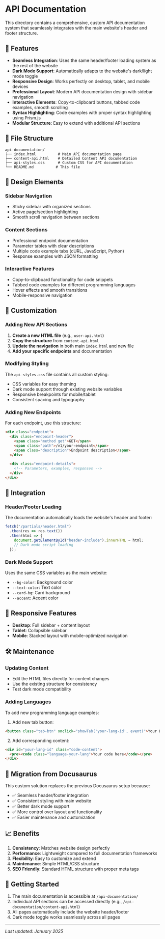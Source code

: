 # API Documentation

This directory contains a comprehensive, custom API documentation system that seamlessly integrates with the main website's header and footer structure.

## 🚀 Features

- **Seamless Integration**: Uses the same header/footer loading system as the rest of the website
- **Dark Mode Support**: Automatically adapts to the website's dark/light mode toggle
- **Responsive Design**: Works perfectly on desktop, tablet, and mobile devices
- **Professional Layout**: Modern API documentation design with sidebar navigation
- **Interactive Elements**: Copy-to-clipboard buttons, tabbed code examples, smooth scrolling
- **Syntax Highlighting**: Code examples with proper syntax highlighting using Prism.js
- **Modular Structure**: Easy to extend with additional API sections

## 📁 File Structure

```
api-documentation/
├── index.html          # Main API documentation page
├── content-api.html    # Detailed Content API documentation
├── api-styles.css      # Custom CSS for API documentation
└── README.md          # This file
```

## 🎨 Design Elements

### Sidebar Navigation
- Sticky sidebar with organized sections
- Active page/section highlighting
- Smooth scroll navigation between sections

### Content Sections
- Professional endpoint documentation
- Parameter tables with clear descriptions
- Multiple code example tabs (cURL, JavaScript, Python)
- Response examples with JSON formatting

### Interactive Features
- Copy-to-clipboard functionality for code snippets
- Tabbed code examples for different programming languages
- Hover effects and smooth transitions
- Mobile-responsive navigation

## 🔧 Customization

### Adding New API Sections

1. **Create a new HTML file** (e.g., `user-api.html`)
2. **Copy the structure** from `content-api.html`
3. **Update the navigation** in both main `index.html` and new file
4. **Add your specific endpoints** and documentation

### Modifying Styling

The `api-styles.css` file contains all custom styling:
- CSS variables for easy theming
- Dark mode support through existing website variables
- Responsive breakpoints for mobile/tablet
- Consistent spacing and typography

### Adding New Endpoints

For each endpoint, use this structure:

```html
<div class="endpoint">
  <div class="endpoint-header">
    <span class="method get">GET</span>
    <span class="path">/v1/your-endpoint</span>
    <span class="description">Endpoint description</span>
  </div>
  
  <div class="endpoint-details">
    <!-- Parameters, examples, responses -->
  </div>
</div>
```

## 🎯 Integration

### Header/Footer Loading
The documentation automatically loads the website's header and footer:

```javascript
fetch("/partials/header.html")
  .then(res => res.text())
  .then(html => {
    document.getElementById("header-include").innerHTML = html;
    // Dark mode script loading
  });
```

### Dark Mode Support
Uses the same CSS variables as the main website:
- `--bg-color`: Background color
- `--text-color`: Text color  
- `--card-bg`: Card background
- `--accent`: Accent color

## 📱 Responsive Features

- **Desktop**: Full sidebar + content layout
- **Tablet**: Collapsible sidebar
- **Mobile**: Stacked layout with mobile-optimized navigation

## 🛠 Maintenance

### Updating Content
- Edit the HTML files directly for content changes
- Use the existing structure for consistency
- Test dark mode compatibility

### Adding Languages
To add new programming language examples:

1. Add new tab button:
```html
<button class="tab-btn" onclick="showTab('your-lang-id', event)">Your Language</button>
```

2. Add corresponding content:
```html
<div id="your-lang-id" class="code-content">
  <pre><code class="language-your-lang">Your code here</code></pre>
</div>
```

## 🔄 Migration from Docusaurus

This custom solution replaces the previous Docusaurus setup because:
- ✅ Seamless header/footer integration
- ✅ Consistent styling with main website
- ✅ Better dark mode support
- ✅ More control over layout and functionality
- ✅ Easier maintenance and customization

## 📈 Benefits

1. **Consistency**: Matches website design perfectly
2. **Performance**: Lightweight compared to full documentation frameworks
3. **Flexibility**: Easy to customize and extend
4. **Maintenance**: Simple HTML/CSS structure
5. **SEO Friendly**: Standard HTML structure with proper meta tags

## 🚦 Getting Started

1. The main documentation is accessible at `/api-documentation/`
2. Individual API sections can be accessed directly (e.g., `/api-documentation/content-api.html`)
3. All pages automatically include the website header/footer
4. Dark mode toggle works seamlessly across all pages

---

*Last updated: January 2025*